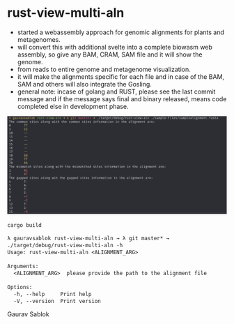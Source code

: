# rust-view-multi-aln

- started a webassembly approach for genomic alignments for plants and metagenomes.
- will convert this with additional svelte into a complete biowasm web assembly, so give any BAM, CRAM, SAM file and it will show the genome.
- from reads to entire genome and metagenome visualization.
- it will make the alignments specific for each file and in case of the BAM, SAM and others will also integrate the Gosling. 
- general note: incase of golang and RUST, please see the last commit message and if the message says final and binary released, means code completed else in development phase. 

![](https://github.com/applicativesystem/rust-view-aln-wasm/blob/master/embedded_alignment_visualization.png)

```
cargo build

```
```
λ gauravsablok rust-view-multi-aln → λ git master* → ./target/debug/rust-view-multi-aln -h
Usage: rust-view-multi-aln <ALIGNMENT_ARG>

Arguments:
  <ALIGNMENT_ARG>  please provide the path to the alignment file

Options:
  -h, --help     Print help
  -V, --version  Print version

```

Gaurav Sablok
